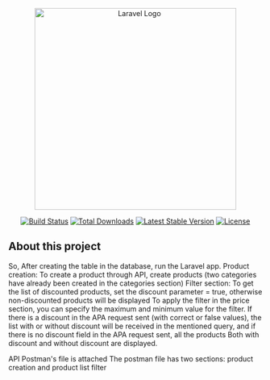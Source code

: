 <p align="center"><a href="https://laravel.com" target="_blank"><img src="https://raw.githubusercontent.com/laravel/art/master/logo-lockup/5%20SVG/2%20CMYK/1%20Full%20Color/laravel-logolockup-cmyk-red.svg" width="400" alt="Laravel Logo"></a></p>

<p align="center">
<a href="https://travis-ci.org/laravel/framework"><img src="https://travis-ci.org/laravel/framework.svg" alt="Build Status"></a>
<a href="https://packagist.org/packages/laravel/framework"><img src="https://img.shields.io/packagist/dt/laravel/framework" alt="Total Downloads"></a>
<a href="https://packagist.org/packages/laravel/framework"><img src="https://img.shields.io/packagist/v/laravel/framework" alt="Latest Stable Version"></a>
<a href="https://packagist.org/packages/laravel/framework"><img src="https://img.shields.io/packagist/l/laravel/framework" alt="License"></a>
</p>

## About this project
So, After creating the table in the database, run the Laravel app.
Product creation:
 To create a product through API, create products (two categories have already been created in the categories section)
Filter section:
To get the list of discounted products, set the discount parameter = true, otherwise non-discounted products will be displayed
To apply the filter in the price section, you can specify the maximum and minimum value for the filter.
If there is a discount in the APA request sent (with correct or false values), the list with or without discount will be received in the mentioned query, and if there is no discount field in the APA request sent, all the products Both with discount and without discount are displayed.

API
Postman's file is attached
The postman file has two sections: product creation and product list filter

